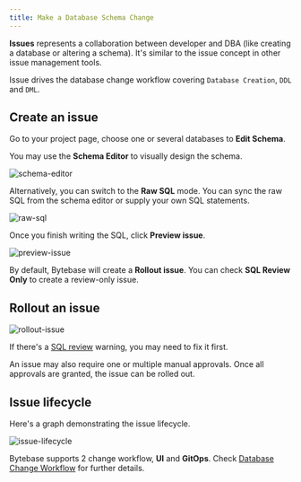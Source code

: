 ```yaml
---
title: Make a Database Schema Change
---
```


**Issues** represents a collaboration between developer and DBA (like creating a database or altering a schema). It's similar to the issue concept in other issue management tools.

Issue drives the database change workflow covering `Database Creation`, `DDL` and `DML`.

## Create an issue

Go to your project page, choose one or several databases to **Edit Schema**.

You may use the **Schema Editor** to visually design the schema.

![schema-editor](/content/docs/get-started/step-by-step/change-schema/schema-editor.webp)

Alternatively, you can switch to the **Raw SQL** mode. You can sync the raw SQL from the schema editor or supply your own
SQL statements.

![raw-sql](/content/docs/get-started/step-by-step/change-schema/raw-sql.webp)

Once you finish writing the SQL, click **Preview issue**.

![preview-issue](/content/docs/get-started/step-by-step/change-schema/preview-issue.webp)

By default, Bytebase will create a **Rollout issue**. You can check **SQL Review Only** to create a review-only issue.

## Rollout an issue

![rollout-issue](/content/docs/get-started/step-by-step/change-schema/rollout-issue.webp)

If there's a [SQL review](/docs/sql-review/overview) warning, you may need to fix it first.

An issue may also require one or multiple manual approvals. Once all approvals are granted, the issue can be rolled out.

## Issue lifecycle

Here's a graph demonstrating the issue lifecycle.

![issue-lifecycle](/content/docs/get-started/step-by-step/change-schema/issue-lifecycle.webp)

Bytebase supports 2 change workflow, **UI** and **GitOps**. Check [Database Change Workflow](/docs/change-database/change-workflow/) for further details.
